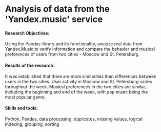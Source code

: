 # Analysis of data from the 'Yandex.music' service

#### Research Objectives:

Using the Pandas library and its functionality, analyze real data from Yandex.Music to verify information and compare the behavior and musical preferences of users from two cities - Moscow and St. Petersburg.

#### Results of the research: 
It was established that there are more similarities than differences between users in the two cities. User activity in Moscow and St. Petersburg varies throughout the week. Musical preferences in the two cities are similar, including the beginning and end of the week, with pop music being the most popular genre.

#### Skills and tools: 
Python, Pandas, data processing, duplicates, missing values, logical indexing, grouping, sorting
